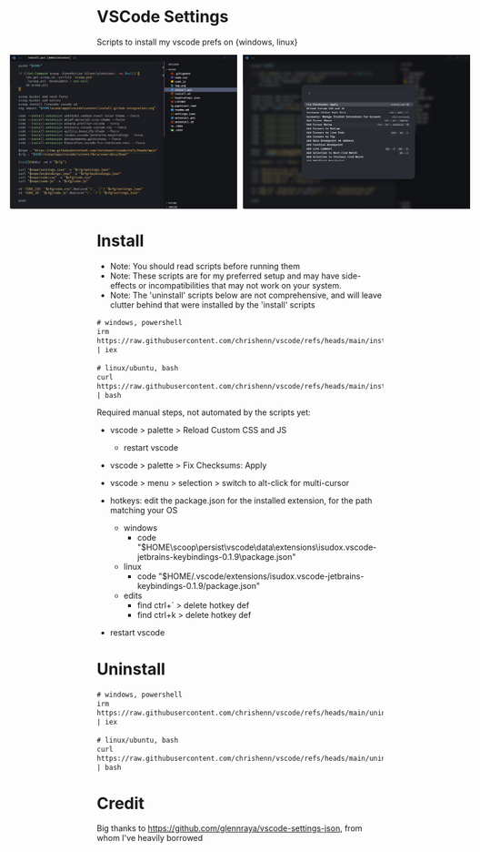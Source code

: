 # VSCode Settings

Scripts to install my vscode prefs on {windows, linux}

<p style="text-align: center;">
  <div style="display: flex; justify-content: center; gap: 10px;">
    <img src="https://raw.githubusercontent.com/chrishenn/vscode/refs/heads/main/img.png" alt="window" width="400">
    <img src="https://raw.githubusercontent.com/chrishenn/vscode/refs/heads/main/img1.png" alt="blur" width="400">
  </div>
</p>

# Install

- Note: You should read scripts before running them
- Note: These scripts are for my preferred setup and may have side-effects or incompatibilities that may not work on
  your system.
- Note: The 'uninstall' scripts below are not comprehensive, and will leave clutter behind that were installed by the
  'install' scripts

```
# windows, powershell
irm https://raw.githubusercontent.com/chrishenn/vscode/refs/heads/main/install.ps1 | iex

# linux/ubuntu, bash
curl https://raw.githubusercontent.com/chrishenn/vscode/refs/heads/main/install.sh | bash
```

Required manual steps, not automated by the scripts yet:

- vscode > palette > Reload Custom CSS and JS
  - restart vscode
- vscode > palette > Fix Checksums: Apply
- vscode > menu > selection > switch to alt-click for multi-cursor

- hotkeys: edit the package.json for the installed extension, for the path matching your OS
  - windows
    - code "$HOME\scoop\persist\vscode\data\extensions\isudox.vscode-jetbrains-keybindings-0.1.9\package.json"
  - linux
    - code "$HOME/.vscode/extensions/isudox.vscode-jetbrains-keybindings-0.1.9/package.json"
  - edits
    - find ctrl+` > delete hotkey def
    - find ctrl+k > delete hotkey def
- restart vscode

# Uninstall

```
# windows, powershell
irm https://raw.githubusercontent.com/chrishenn/vscode/refs/heads/main/uninstall.ps1 | iex

# linux/ubuntu, bash
curl https://raw.githubusercontent.com/chrishenn/vscode/refs/heads/main/uninstall.sh | bash
```

# Credit

Big thanks to https://github.com/glennraya/vscode-settings-json, from whom I've heavily borrowed
